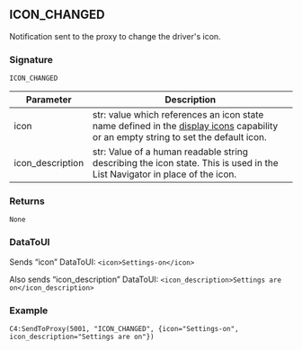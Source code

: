 ## ICON\_CHANGED

Notification sent to the proxy to change the driver's icon.


### Signature

`ICON_CHANGED`


| Parameter | Description |
| --- | --- |
| icon | str:  value which references an icon state name defined in the [display icons][1] capability or an empty string to set the default icon. |
| icon\_description | str: Value of a human readable string describing the icon state. This is used in the List Navigator in place of the icon. |


### Returns

`None`


### DataToUI

Sends “icon” DataToUI: `<icon>Settings-on</icon>`

Also sends “icon\_description” DataToUI: `<icon_description>Settings are on</icon_description>`


### Example

`C4:SendToProxy(5001, "ICON_CHANGED", {icon="Settings-on", icon_description="Settings are on"})`




[1]:	https://snap-one.github.io/docs-driverworks-proxyprotocol/#ui-button-proxy-capabilities